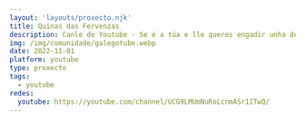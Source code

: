 ```yaml
---
layout: 'layouts/proxecto.njk'
title: Quinas das Fervenzas
description: Canle de Youtube - Se é a túa e lle queres engadir unha descripción e etiquetas, ponte en contacto con nós.
img: /img/comunidade/galegotube.webp
date: 2022-11-01
platform: youtube
type: proxecto
tags:
  - youtube
redes:
  youtube: https://youtube.com/channel/UCG9LMUmNuRoLcnmASr1ITwQ/
---
```


